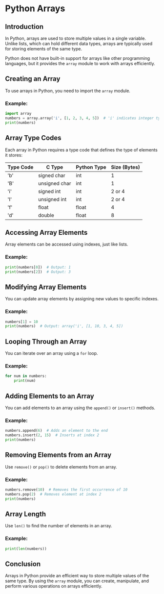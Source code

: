 # Python Arrays

## Introduction

In Python, arrays are used to store multiple values in a single variable. Unlike lists, which can hold different data types, arrays are typically used for storing elements of the same type.

Python does not have built-in support for arrays like other programming languages, but it provides the `array` module to work with arrays efficiently.

## Creating an Array

To use arrays in Python, you need to import the `array` module.

### Example:

```python
import array
numbers = array.array('i', [1, 2, 3, 4, 5])  # 'i' indicates integer type
print(numbers)
```

## Array Type Codes

Each array in Python requires a type code that defines the type of elements it stores:

| Type Code | C Type        | Python Type | Size (Bytes) |
| --------- | ------------- | ----------- | ------------ |
| 'b'       | signed char   | int         | 1            |
| 'B'       | unsigned char | int         | 1            |
| 'i'       | signed int    | int         | 2 or 4       |
| 'I'       | unsigned int  | int         | 2 or 4       |
| 'f'       | float         | float       | 4            |
| 'd'       | double        | float       | 8            |

## Accessing Array Elements

Array elements can be accessed using indexes, just like lists.

### Example:

```python
print(numbers[0])  # Output: 1
print(numbers[2])  # Output: 3
```

## Modifying Array Elements

You can update array elements by assigning new values to specific indexes.

### Example:

```python
numbers[1] = 10
print(numbers)  # Output: array('i', [1, 10, 3, 4, 5])
```

## Looping Through an Array

You can iterate over an array using a `for` loop.

### Example:

```python
for num in numbers:
    print(num)
```

## Adding Elements to an Array

You can add elements to an array using the `append()` or `insert()` methods.

### Example:

```python
numbers.append(6)  # Adds an element to the end
numbers.insert(2, 15)  # Inserts at index 2
print(numbers)
```

## Removing Elements from an Array

Use `remove()` or `pop()` to delete elements from an array.

### Example:

```python
numbers.remove(10)  # Removes the first occurrence of 10
numbers.pop(2)  # Removes element at index 2
print(numbers)
```

## Array Length

Use `len()` to find the number of elements in an array.

### Example:

```python
print(len(numbers))
```

## Conclusion

Arrays in Python provide an efficient way to store multiple values of the same type. By using the `array` module, you can create, manipulate, and perform various operations on arrays efficiently.
